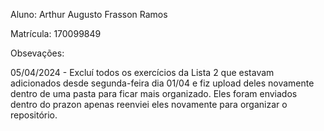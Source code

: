 Aluno: Arthur Augusto Frasson Ramos

Matrícula: 170099849

Obsevações:

05/04/2024 - Excluí todos os exercícios da Lista 2 que estavam adicionados desde segunda-feira dia 01/04 e fiz upload deles novamente dentro de uma pasta para ficar mais organizado.
Eles foram enviados dentro do prazon apenas reenviei eles novamente para organizar o repositório.

